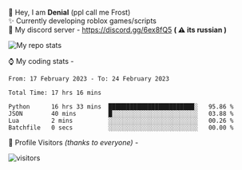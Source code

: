🤚 Hey, I am **Denial** (ppl call me Frost)  
✨ Currently developing roblox games/scripts  
💎  My discord server - https://discord.gg/6ex8fQ5 **( ⚠ its russian )**  

<img alt="My repo stats" src="https://github-readme-stats.vercel.app/api?username=FrostX-Official&show_icons=true&theme=radical">

⌚ My coding stats -

<!--START_SECTION:waka-->

```text
From: 17 February 2023 - To: 24 February 2023

Total Time: 17 hrs 16 mins

Python      16 hrs 33 mins  ████████████████████████░   95.86 %
JSON        40 mins         █░░░░░░░░░░░░░░░░░░░░░░░░   03.88 %
Lua         2 mins          ░░░░░░░░░░░░░░░░░░░░░░░░░   00.26 %
Batchfile   0 secs          ░░░░░░░░░░░░░░░░░░░░░░░░░   00.00 %
```

<!--END_SECTION:waka-->

🧥 Profile Visitors *(thanks to everyone)* -  
  
![visitors](https://visitor-badge.glitch.me/badge?page_id=FrostX-Official.FrostX-Official)
